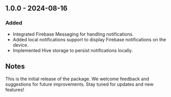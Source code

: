 ## 1.0.0 - 2024-08-16

### Added
- Integrated Firebase Messaging for handling notifications.
- Added local notifications support to display Firebase notifications on the device.
- Implemented Hive storage to persist notifications locally.

## Notes
This is the initial release of the package. We welcome feedback and suggestions for future improvements. Stay tuned for updates and new features!


